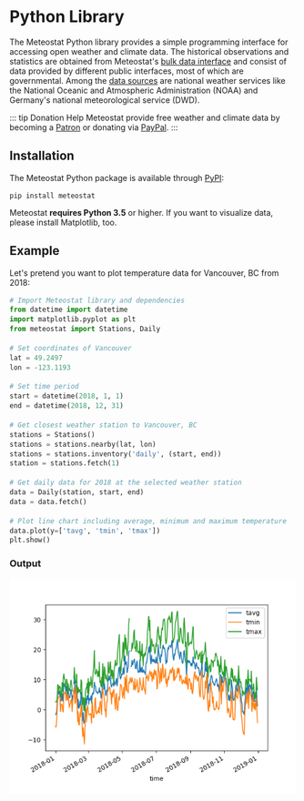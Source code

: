 # Python Library

The Meteostat Python library provides a simple programming interface for accessing open weather and climate data. The historical observations and statistics are obtained from Meteostat's [bulk data interface](/bulk/) and consist of data provided by different public interfaces, most of which are governmental. Among the [data sources](/docs/sources.html) are national weather services like the National Oceanic and Atmospheric Administration (NOAA) and Germany's national meteorological service (DWD).

::: tip Donation
Help Meteostat provide free weather and climate data by becoming a [Patron](https://www.patreon.com/meteostat) or donating via [PayPal](https://paypal.me/meteostat).
:::

## Installation

The Meteostat Python package is available through [PyPI](https://pypi.org/project/meteostat/):

```
pip install meteostat
```

Meteostat **requires Python 3.5** or higher. If you want to visualize data, please install Matplotlib, too.

## Example

Let's pretend you want to plot temperature data for Vancouver, BC from 2018:

```python
# Import Meteostat library and dependencies
from datetime import datetime
import matplotlib.pyplot as plt
from meteostat import Stations, Daily

# Set coordinates of Vancouver
lat = 49.2497
lon = -123.1193

# Set time period
start = datetime(2018, 1, 1)
end = datetime(2018, 12, 31)

# Get closest weather station to Vancouver, BC
stations = Stations()
stations = stations.nearby(lat, lon)
stations = stations.inventory('daily', (start, end))
station = stations.fetch(1)

# Get daily data for 2018 at the selected weather station
data = Daily(station, start, end)
data = data.fetch()

# Plot line chart including average, minimum and maximum temperature
data.plot(y=['tavg', 'tmin', 'tmax'])
plt.show()
```

### Output

![2018 temperature data for Vancouver, BC](./py-example-chart.png)
